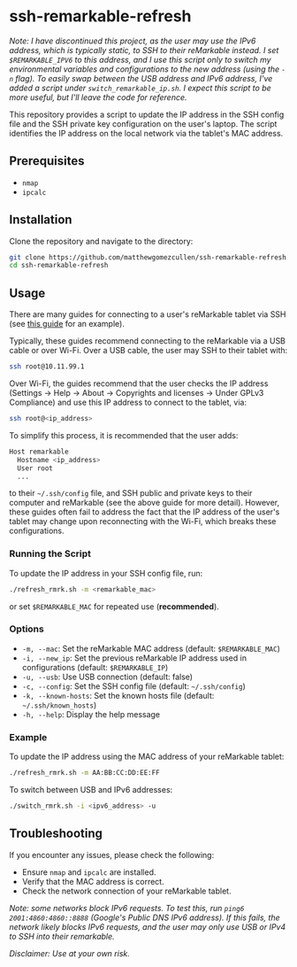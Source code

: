# ssh-remarkable-refresh

*Note: I have discontinued this project, as the user may use the IPv6 address, which is typically static, to SSH to their reMarkable instead. I set `$REMARKABLE_IPV6` to this address, and I use this script only to switch my environmental variables and configurations to the new address (using the `-n` flag). To easily swap between the USB address and IPv6 address, I've added a script under `switch_remarkable_ip.sh`. I expect this script to be more useful, but I'll leave the code for reference.*

This repository provides a script to update the IP address in the SSH config file and the SSH private key configuration on the user's laptop. The script identifies the IP address on the local network via the tablet's MAC address.

## Prerequisites

- `nmap`
- `ipcalc`

## Installation

Clone the repository and navigate to the directory:

```sh
git clone https://github.com/matthewgomezcullen/ssh-remarkable-refresh.git
cd ssh-remarkable-refresh
```

## Usage

There are many guides for connecting to a user's reMarkable tablet via SSH (see [this guide](https://remarkable.guide/guide/access/ssh.html) for an example).

Typically, these guides recommend connecting to the reMarkable via a USB cable or over Wi-Fi. Over a USB cable, the user may SSH to their tablet with:

```sh
ssh root@10.11.99.1
```

Over Wi-Fi, the guides recommend that the user checks the IP address (Settings -> Help -> About -> Copyrights and licenses -> Under GPLv3 Compliance) and use this IP address to connect to the tablet, via:

```sh
ssh root@<ip_address>
```

To simplify this process, it is recommended that the user adds:

```sh
Host remarkable
  Hostname <ip_address>
  User root
  ...
```

to their `~/.ssh/config` file, and SSH public and private keys to their computer and reMarkable (see the above guide for more detail). However, these guides often fail to address the fact that the IP address of the user's tablet may change upon reconnecting with the Wi-Fi, which breaks these configurations.

### Running the Script

To update the IP address in your SSH config file, run:

```sh
./refresh_rmrk.sh -m <remarkable_mac>
```

or set `$REMARKABLE_MAC` for repeated use (**recommended**).

### Options

- `-m, --mac`: Set the reMarkable MAC address (default: `$REMARKABLE_MAC`)
- `-i, --new_ip`: Set the previous reMarkable IP address used in configurations (default: `$REMARKABLE_IP`)
- `-u, --usb`: Use USB connection (default: false)
- `-c, --config`: Set the SSH config file (default: `~/.ssh/config`)
- `-k, --known-hosts`: Set the known hosts file (default: `~/.ssh/known_hosts`)
- `-h, --help`: Display the help message

### Example

To update the IP address using the MAC address of your reMarkable tablet:

```sh
./refresh_rmrk.sh -m AA:BB:CC:DD:EE:FF
```

To switch between USB and IPv6 addresses:

```sh
./switch_rmrk.sh -i <ipv6_address> -u
```

## Troubleshooting

If you encounter any issues, please check the following:

- Ensure `nmap` and `ipcalc` are installed.
- Verify that the MAC address is correct.
- Check the network connection of your reMarkable tablet.

*Note: some networks block IPv6 requests. To test this, run `ping6 2001:4860:4860::8888` (Google's Public DNS IPv6 address). If this fails, the network likely blocks IPv6 requests, and the user may only use USB or IPv4 to SSH into their remarkable.*

*Disclaimer: Use at your own risk.*
